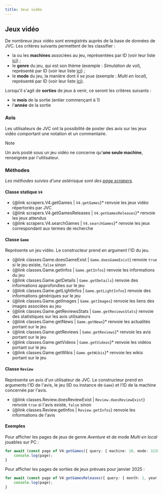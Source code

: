 ```yaml
---
title: Jeux vidéo
---
```


## Jeux vidéo

De nombreux jeux vidéo sont enregistrés auprès de la base de données de JVC. Les critères suivants permettent de les classifier :
- la ou les **machines** associées au jeu, représentées par ID (voir leur liste [ici](./config.md#machines)) ;
- le **genre** du jeu, qui est son thème (exemple : *Simulation de vol*), représenté par ID (voir leur liste [ici](./config.md#genres)) ;
- le **mode** du jeu, la manière dont il se joue (exemple : *Multi en local*), représenté par ID (voir leur liste [ici](./config.md#modes)).

Lorsqu'il s'agit de **sorties** de jeux à venir, ce seront les critères suivants :
- le **mois** de la sortie (entier commençant à 1)
- l'**année** de la sortie

### Avis

Les utilisateurs de JVC ont la possibilité de poster des avis sur les jeux vidéo comportant une notation et un commentaire.

> [!NOTE]
> Un avis posté sous un jeu vidéo ne concerne qu'**une seule machine**, renseignée par l'utilisateur.

### Méthodes

*Les méthodes suivies d'une astérisque sont des [page scrapers](../scraping.md#fonctionnement-des-page-scrapers).*

#### Classe statique `V4`

- {@link scrapers.V4.getGames | `V4.getGames`}* renvoie les jeux vidéo répertoriés par JVC
- {@link scrapers.V4.getGamesReleases | `V4.getGamesReleases`}* renvoie les jeux attendus
- {@link scrapers.V4.searchGames | `V4.searchGames`}* renvoie les jeux correspondant aux termes de recherche

#### Classe `Game`

Représente un jeu vidéo. Le constructeur prend en argument l'ID du jeu.

- {@link classes.Game.doesGameExist | `Game.doesGameExist`} renvoie `true` si le jeu existe, `false` sinon
- {@link classes.Game.getInfos | `Game.getInfos`} renvoie les informations du jeu
- {@link classes.Game.getDetails | `Game.getDetails`} renvoie des informations approfondies sur le jeu
- {@link classes.Game.getLightInfos | `Game.getLightInfos`} renvoie des informations génériques sur le jeu
- {@link classes.Game.getImages | `Game.getImages`} renvoie les liens des images associées au jeu
- {@link classes.Game.getReviewsStats | `Game.getReviewsStats`} renvoie des statistiques sur les avis utilisateurs
- {@link classes.Game.getNews | `Game.getNews`}* renvoie les actualités portant sur le jeu
- {@link classes.Game.getReviews | `Game.getReviews`}* renvoie les avis portant sur le jeu
- {@link classes.Game.getVideos | `Game.getVideos`}* renvoie les vidéos portant sur le jeu
- {@link classes.Game.getWikis | `Game.getWikis`}* renvoie les wikis portant sur le jeu

#### Classe `Review`

Représente un avis d'un utilisateur de JVC. Le constructeur prend en arguments l'ID de l'avis, le jeu (ID ou instance de `Game`) et l'ID de la machine concernée par l'avis.

- {@link classes.Review.doesReviewExist | `Review.doesReviewExist`} renvoie `true` si l'avis existe, `false` sinon
- {@link classes.Review.getInfos | `Review.getInfos`} renvoie les informations de l'avis

#### Exemples
Pour afficher les pages de jeux de genre *Aventure* et de mode *Multi en local* jouables sur PC :

```ts
for await (const page of V4.getGames({ query: { machine: 10, mode: 3220, genre: 2200 }, raw: true })) {
    console.log(page);
}
```

Pour afficher les pages de sorties de jeux prévues pour janvier 2025 :
```ts
for await (const page of V4.getGamesReleases({ query: { month: 1, year: 2025 }, raw: true })) {
    console.log(page);
}
```
